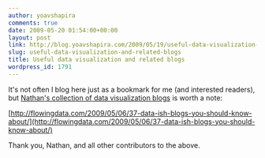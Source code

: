 ```yaml
---
author: yoavshapira
comments: true
date: 2009-05-20 01:54:00+00:00
layout: post
link: http://blog.yoavshapira.com/2009/05/19/useful-data-visualization-and-related-blogs/
slug: useful-data-visualization-and-related-blogs
title: Useful data visualization and related blogs
wordpress_id: 1791
---
```


It's not often I blog here just as a bookmark for me (and interested readers), but [Nathan](http://flowingdata.com/2009/05/06/37-data-ish-blogs-you-should-know-about/)['s collection of data visualization blogs](http://flowingdata.com/2009/05/06/37-data-ish-blogs-you-should-know-about/) is worth a note:

  


[http://flowingdata.com/2009/05/06/37-data-ish-blogs-you-should-know-about/](http://flowingdata.com/2009/05/06/37-data-ish-blogs-you-should-know-about/)  


  


Thank you, Nathan, and all other contributors to the above.

  


  


  

